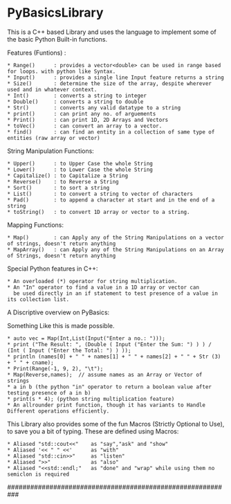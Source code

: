 # PyBasicsLibrary
This is a C++ based Library and uses the language to implement some of the basic Python Built-in functions.

Features (Funtions) :

	* Range()      : provides a vector<double> can be used in range based for loops. with python like Syntax.
	* Input()      : provides a single line Input feature returns a string
	* Size()       : determine the size of the array, despite wherever used and in whatever context.
	* Int()        : converts a string to integer
	* Double()     : converts a string to double
	* Str()        : converts any valid datatype to a string
	* print()      : can print any no. of arguements
	* Print()      : can print 1D, 2D Arrays and Vectors
	* toVec()      : can convert an array to a vector.
	* find()       : can find an entity in a collection of same type of entities (raw array or vector)

String Manipulation Functions:

	* Upper()      : to Upper Case the whole String
	* Lower()      : to Lower Case the whole String
	* Capitalize() : to Capitalize a String
	* Reverse()    : to Reverse a String
	* Sort()       : to sort a string
	* List()       : to convert a string to vector of characters
	* Pad()        : to append a character at start and in the end of a string
	* toString()   : to convert 1D array or vector to a string.

Mapping Functions:

	* Map()        : can Apply any of the String Manipulations on a vector of strings, doesn't return anything
	* MapArray()   : can Apply any of the String Manipulations on an Array of Strings, doesn't return anything

Special Python features in C++:

	* An overloaded (*) operator for string multiplication.
	* An "In" operator to find a value in a 1D array or vector can 
	  be used directly in an if statement to test presence of a value in its collection list.

A Discriptive overview on PyBasics:

Something Like this is made possible.
	
	* auto vec = Map(Int,List(Input("Enter a no.: ")));
	* print ("The Result: ", (Double ( Input ("Enter the Sum: ") ) ) / (Int ( Input ("Enter the Total: ") ) ));
	* println (names[0] + " " + names[1] + " " + names[2] + " " + Str (3) + " " + cname);
	* Print(Range(-1, 9, 2), "\t");
	* Map(Reverse,names);  // assume names as an Array or Vector of strings
	* a in b (the python "in" operator to return a boolean value after testing presence of a in b)
	* print(s * 4); (python string multiplication feature)
	* An allrounder print function, though it has variants to Handle Different operations efficiently.

This Library also provides some of the fun Macros (Strictly Optional to Use), to save you 
a bit of typing.
These are defined using Macros:

	* Aliased "std::cout<<"    as "say","ask" and "show"
	* Aliased '<< " " <<'      as "with"
	* Aliased "std::cin>>"     as "listen"
	* Aliased ">>"             as "also"
	* Aliased "<<std::endl;"   as "done" and "wrap" while using them no semiclon is required

###########################################################
